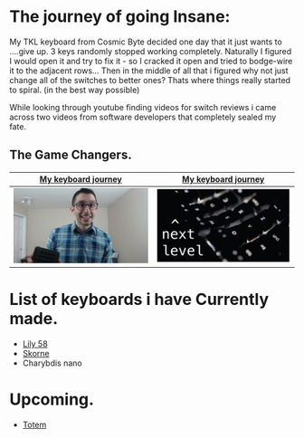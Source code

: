 # The journey of going Insane:
My TKL keyboard from Cosmic Byte decided one day that it just wants to ....give up. 3 keys randomly stopped working completely. 
Naturally I figured I would open it and try to fix it - so I cracked it open and tried to bodge-wire it to the adjacent rows...
Then in the middle of all that i figured why not just change all of the switches to better ones?
Thats where things really started to spiral. (in the best way possible)

While looking through youtube finding videos for switch reviews i came across two videos from software developers that completely sealed my fate.

## The Game Changers.
| [My keyboard journey](https://www.youtube.com/watch?v=uilLCe1fvb0)  | [My keyboard journey](https://www.youtube.com/watch?v=pK41Mr4Kdd0) |
| -------------- | --------------- |
| ![image1](./images/adam.jpg) | ![image2](./images/next_level.jpg) |








# List of keyboards i have Currently made.
 - [Lily 58](./Lily58.md) 
 - [Skorne](./Skorne.md)
 - Charybdis nano

# Upcoming.
 - [Totem](./Totem.md)

